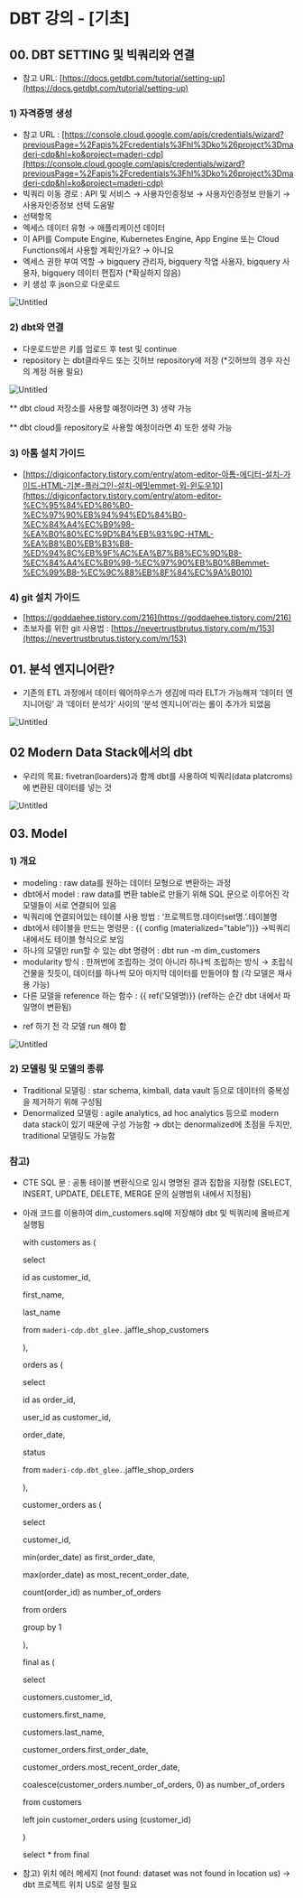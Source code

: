 # DBT 강의 - [기초]

## 00. DBT SETTING 및 빅쿼리와 연결

- 참고 URL: [https://docs.getdbt.com/tutorial/setting-up](https://docs.getdbt.com/tutorial/setting-up)

### 1) 자격증명 생성

- 참고 URL : [https://console.cloud.google.com/apis/credentials/wizard?previousPage=%2Fapis%2Fcredentials%3Fhl%3Dko%26project%3Dmaderi-cdp&hl=ko&project=maderi-cdp](https://console.cloud.google.com/apis/credentials/wizard?previousPage=%2Fapis%2Fcredentials%3Fhl%3Dko%26project%3Dmaderi-cdp&hl=ko&project=maderi-cdp)
- 빅쿼리 이동 경로 : API 및 서비스 → 사용자인증정보 → 사용자인증정보 만들기 → 사용자인증정보 선택 도움말
- 선택항목 
 - 엑세스 데이터 유형 → 애플리케이션 데이터
 - 이 API를 Compute Engine, Kubernetes Engine, App Engine 또는 Cloud Functions에서 사용할 계획인가요? → 아니요
 - 엑세스 권한 부여 역할 → bigquery 관리자, bigquery 작업 사용자, bigquery 사용자, bigquery 데이터 편집자 (*확실하지 않음)
- 키 생성 후 json으로 다운로드

![Untitled](https://s3-us-west-2.amazonaws.com/secure.notion-static.com/91ae91a0-7a88-467b-b4ff-1d1bb83deb27/Untitled.png)

### 2) dbt와 연결

- 다운로드받은 키를 업로드 후 test 및 continue
- repository 는 dbt클라우드 또는 깃허브 repository에 저장
(*깃허브의 경우 자신의 계정 허용 필요)

![Untitled](https://s3-us-west-2.amazonaws.com/secure.notion-static.com/35ce85a0-f5d1-40dc-aeac-1428e37cf196/Untitled.png)

** dbt cloud 저장소를 사용할 예정이라면 3) 생략 가능

** dbt cloud를 repository로 사용할 예정이라면 4) 또한 생략 가능

### 3) 아톰 설치 가이드

- [https://digiconfactory.tistory.com/entry/atom-editor-아톰-에디터-설치-가이드-HTML-기본-플러그인-설치-에밋emmet-외-윈도우10](https://digiconfactory.tistory.com/entry/atom-editor-%EC%95%84%ED%86%B0-%EC%97%90%EB%94%94%ED%84%B0-%EC%84%A4%EC%B9%98-%EA%B0%80%EC%9D%B4%EB%93%9C-HTML-%EA%B8%B0%EB%B3%B8-%ED%94%8C%EB%9F%AC%EA%B7%B8%EC%9D%B8-%EC%84%A4%EC%B9%98-%EC%97%90%EB%B0%8Bemmet-%EC%99%B8-%EC%9C%88%EB%8F%84%EC%9A%B010)

### 4) git 설치 가이드

- [https://goddaehee.tistory.com/216](https://goddaehee.tistory.com/216)
- 초보자를 위한 git 사용법 : [https://nevertrustbrutus.tistory.com/m/153](https://nevertrustbrutus.tistory.com/m/153)

## 01. 분석 엔지니어란?

- 기존의 ETL 과정에서 데이터 웨어하우스가 생김에 따라 ELT가 가능해져
‘데이터 엔지니어링’ 과 ‘데이터 분석가’ 사이의 ‘분석 엔지니어’라는 롤이 추가가 되었음

![Untitled](https://s3-us-west-2.amazonaws.com/secure.notion-static.com/5fe76eab-29fb-47d8-ba5b-9bcae4fc16dc/Untitled.png)

## 02 Modern Data Stack에서의 dbt

- 우리의 목표: fivetran(loarders)과 함께 dbt를 사용하여 빅쿼리(data platcroms)에 변환된 데이터를 넣는 것

![Untitled](https://s3-us-west-2.amazonaws.com/secure.notion-static.com/5673d19e-d473-447e-9cd4-0e429c1c13f2/Untitled.png)

## 03. Model

### 1) 개요

- modeling : raw data를 원하는 데이터 모형으로 변환하는 과정
- dbt에서 model 
: raw data를 변환 table로 만들기 위해 SQL 문으로 이루어진 각 모델들이 서로 연결되어 있음
- 빅쿼리에 연결되어있는 테이블 사용 방법 : ‘프로젝트명.데이터set명.’.테이블명
- dbt에서 테이블을 만드는 명령문 : {{ config (materialized="table”)}}
→빅쿼리 내에서도 테이블 형식으로 보임
- 하나의 모델만 run할 수 있는 dbt 명령어 : dbt run -m dim_customers
- modularity 방식 : 한꺼번에 조립하는 것이 아니라 하나씩 조립하는 방식
→ 조립식 건물을 짓듯이, 데이터를 하나씩 모아 마지막 데이터를 만들어야 함
(각 모델은 재사용 가능)
- 다른 모델을 reference 하는 함수 : {{ ref('모델명)}}  (ref하는 순간 dbt 내에서 파일명이 변환됨)
* ref 하기 전 각 모델 run 해야 함

![Untitled](https://s3-us-west-2.amazonaws.com/secure.notion-static.com/d98ddcc7-40f2-4bcf-96f3-084615a9fd42/Untitled.png)

### 2) 모델링 및 모델의 종류

- Traditional 모델링 : star schema, kimball, data vault 등으로 데이터의 중복성을 제거하기 위해 구성됨
- Denormalized 모델링 : agile analytics, ad hoc analytics 등으로 modern data stack이 있기 때문에 구성 가능함 
→ dbt는 denormalized에 초점을 두지만, traditional 모델링도 가능함

### 참고)

- CTE SQL 문 : 공통 테이블 변환식으로 임시 명명된 결과 집합을 지정함
(SELECT, INSERT, UPDATE, DELETE, MERGE 문의 실행범위 내에서 지정됨)
- 아래 코드를 이용하여 dim_customers.sql에 저장해야 dbt 및 빅쿼리에 올바르게 실행됨
    
    with customers as (
    
    select
    
    id as customer_id,
    
    first_name,
    
    last_name
    
    from `maderi-cdp.dbt_glee.`.jaffle_shop_customers
    
    ),
    
    orders as (
    
    select
    
    id as order_id,
    
    user_id as customer_id,
    
    order_date,
    
    status
    
    from `maderi-cdp.dbt_glee.`.jaffle_shop_orders
    
    ),
    
    customer_orders as (
    
    select
    
    customer_id,
    
    min(order_date) as first_order_date,
    
    max(order_date) as most_recent_order_date,
    
    count(order_id) as number_of_orders
    
    from orders
    
    group by 1
    
    ),
    
    final as (
    
    select
    
    customers.customer_id,
    
    customers.first_name,
    
    customers.last_name,
    
    customer_orders.first_order_date,
    
    customer_orders.most_recent_order_date,
    
    coalesce(customer_orders.number_of_orders, 0) as number_of_orders
    
    from customers
    
    left join customer_orders using (customer_id)
    
    )
    
    select * from final
    
- 참고) 위치 에러 메세지 (not found: dataset was not found in location us) → dbt 프로젝트 위치 US로 설정 필요
